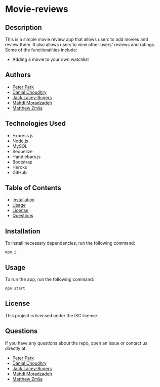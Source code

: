# Movie-reviews

## Description
This is a simple movie review app that allows users to add movies and review them. It also allows users to view other users' reviews and ratings.
Some of the functionalities include:
* Adding a movie to your own watchlist

## Authors
* [Peter Park](github.com/qkr0wns)
* [Danial Choudhry](github.com/DanialDevelops)
* [Jack Lacey-Rogers](github.com/jlaceyrogers)
* [Mahdi Moradzadeh](github.com/Mahdi-Moradzadeh)
* [Matthew Zmija](github.com/matthewzmija)

## Technologies Used
* Express.js
* Node.js
* MySQL
* Sequelize
* Handlebars.js
* Bootstrap
* Heroku
* GitHub

## Table of Contents
* [Installation](#installation)
* [Usage](#usage)
* [License](#license)
* [Questions](#questions)

## Installation
To install necessary dependencies, run the following command:
```
npm i
```

## Usage
To run the app, run the following command:
```
npm start
```

## License
This project is licensed under the ISC license.

## Questions
If you have any questions about the repo, open an issue or contact us directly at:
* [Peter Park](github.com/qkr0wns)
* [Danial Choudhry](github.com/DanialDevelops)
* [Jack Lacey-Rogers](github.com/jlaceyrogers)
* [Mahdi Moradzadeh](github.com/Mahdi-Moradzadeh)
* [Matthew Zmija](github.com/matthewzmija)

